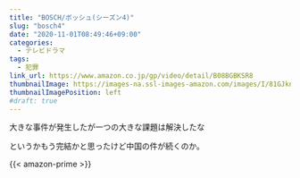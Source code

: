 ```yaml
---
title: "BOSCH/ボッシュ(シーズン4)"
slug: "bosch4"
date: "2020-11-01T08:49:46+09:00"
categories:
  - テレビドラマ
tags:
  - 犯罪
link_url: https://www.amazon.co.jp/gp/video/detail/B08BGBKSR8
thumbnailImage: https://images-na.ssl-images-amazon.com/images/I/81GJkn1seFL._SX300_.jpg
thumbnailImagePosition: left
#draft: true
---
```

大きな事件が発生したが一つの大きな課題は解決したな
<!--more-->
というかもう完結かと思ったけど中国の件が続くのか。

{{< amazon-prime >}}
